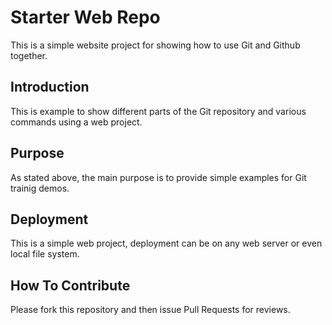 # Starter Web Repo

This is a simple website project for showing how to use Git and Github together.

## Introduction

This is example to show different parts of the Git repository and various commands using a web project.

## Purpose

As stated above, the main purpose is to provide simple examples for Git trainig demos.

## Deployment

This is a simple web project, deployment can be on any web server or even local file system.


## How To Contribute

Please fork this repository and then issue Pull Requests for reviews.



